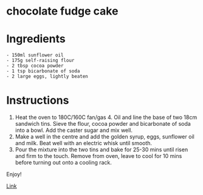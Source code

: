 # chocolate fudge cake

# Ingredients
```
- 150ml sunflower oil
- 175g self-raising flour
- 2 tbsp cocoa powder
- 1 tsp bicarbonate of soda
- 2 large eggs, lightly beaten
```
# Instructions
1. Heat the oven to 180C/160C fan/gas 4. Oil and line the base of two 18cm sandwich tins. Sieve the flour, cocoa powder and bicarbonate of soda into a bowl. Add the caster sugar and mix well.
2. Make a well in the centre and add the golden syrup, eggs, sunflower oil and milk. Beat well with an electric whisk until smooth.
3. Pour the mixture into the two tins and bake for 25-30 mins until risen and firm to the touch. Remove from oven, leave to cool for 10 mins before turning out onto a cooling rack.


Enjoy!

[Link](https://ndm736.github.io/ME433.Kitchen/)